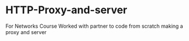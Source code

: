 # HTTP-Proxy-and-server
For Networks Course 
Worked with partner to code from scratch making a proxy and server 
